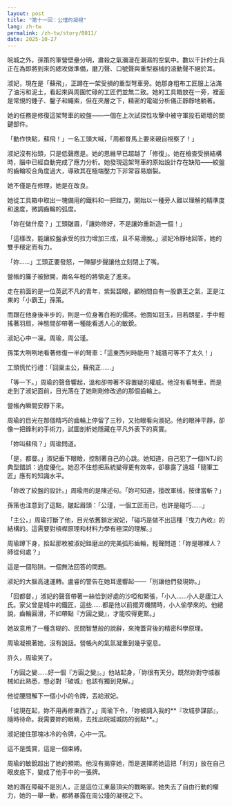 ```yaml
---
layout: post
title: "第十一回：公瑾的凝視"
lang: zh-tw
permalink: /zh-tw/story/0011/
date: 2025-10-27
---
```

皖城之外，孫策的軍營壁壘分明，肅殺之氣瀰漫在潮濕的空氣中。數以千計的士兵正在為即將到來的總攻做準備，磨刀聲、口號聲與重型器械的滾動聲不絕於耳。

淑妃，現在是「蘇飛」，正蹲在一架受損的重型弩車旁。她那身粗布工匠服上沾滿了油污和泥土，看起來與周圍忙碌的工匠們並無二致。她的工具箱放在一旁，裡面是常規的錘子、鑿子和繩索，但在夾層之下，精密的電磁分析儀正靜靜地躺著。

她的任務是修復這架弩車的絞盤——一個在上次試探性攻擊中被守軍投石砸壞的關鍵部件。

「動作快點，蘇飛！」一名工頭大喊，「周都督馬上要來親自視察了！」

淑妃沒有抬頭，只是低聲應是。她的思維早已超越了「修復」。她在檢查受損結構時，腦中已經自動完成了應力分析。她發現這架弩車的原始設計存在缺陷——絞盤的齒輪咬合角度過大，導致其在極端壓力下非常容易崩裂。

她不僅是在修理，她是在改良。

她從工具箱中取出一塊備用的鐵料和一把銼刀，開始以一種旁人難以理解的精準度和速度，微調齒輪的弧度。

「妳在做什麼？」工頭皺眉，「讓妳修好，不是讓妳重新造一個！」

「這樣改，能讓絞盤承受的拉力增加三成，且不易滑脫。」淑妃冷靜地回答，她的雙手穩定而有力。

「妳……」工頭正要發怒，一陣腳步聲讓他立刻閉上了嘴。

營帳的簾子被掀開，兩名年輕的將領走了進來。

走在前面的是一位英武不凡的青年，紫髯碧眼，顧盼間自有一股霸王之氣，正是江東的「小霸王」孫策。

而跟在他身後半步的，則是一位身著白袍的儒將。他面如冠玉，目若朗星，手中輕搖著羽扇，神態間卻帶著一種能看透人心的敏銳。

淑妃心中一凜。周瑜，周公瑾。

孫策大咧咧地看著修復一半的弩車：「這東西何時能用？城牆可等不了太久！」

工頭慌忙行禮：「回稟主公，蘇飛正……」

「等一下。」周瑜的聲音響起，溫和卻帶著不容置疑的權威。他沒有看弩車，而是走到了淑妃面前，目光落在了她剛剛修改過的那個齒輪上。

營帳內瞬間安靜下來。

周瑜的目光在那個精巧的齒輪上停留了三秒，又抬眼看向淑妃。他的眼神平靜，卻像一把鋒利的手術刀，試圖剖析她隱藏在平凡外表下的真實。

「妳叫蘇飛？」周瑜問道。

「是，都督。」淑妃垂下眼瞼，控制著自己的心跳。她知道，自己犯了一個INTJ的典型錯誤：過度優化。她忍不住想把系統變得更有效率，卻暴露了遠超「隨軍工匠」應有的知識水平。

「妳改了絞盤的設計。」周瑜用的是陳述句。「妳可知道，擅改軍械，按律當斬？」

孫策也注意到了這點，皺起眉頭：「公瑾，一個工匠而已，也許是碰巧……」

「主公，」周瑜打斷了他，目光依舊鎖定淑妃，「碰巧是做不出這種『曳力內收』的結構的。這需要對槓桿原理和材料力學有極深的理解。」

周瑜蹲下身，拾起那枚被淑妃銼磨出的完美弧形齒輪，輕聲問道：「妳是哪裡人？師從何處？」

這是一個陷阱。一個無法回答的問題。

淑妃的大腦高速運轉。盧睿的警告在她耳邊響起——「別讓他們發現妳。」

「回都督，」淑妃的聲音帶著一絲恰到好處的沙啞和緊張，「小人……小人是廬江人氏。家父曾是城中的鐵匠，這些……都是他以前擺弄機關時，小人偷學來的。他總說，齒輪圓滑，不如帶點『方圓之變』，才能咬得更緊。」

她故意用了一種含糊的、民間智慧般的說辭，來掩蓋背後的精密科學原理。

周瑜凝視著她，沒有說話。營帳內的氣氛凝重到幾乎窒息。

許久，周瑜笑了。

「方圓之變……好一個『方圓之變』。」他站起身，「妳很有天分。既然妳對守城器械如此熟悉，想必對『破城』也該有獨到見解。」

他從腰間解下一個小小的令牌，丟給淑妃。

「從現在起，妳不用再修東西了。」周瑜下令，「妳被調入我的**『攻城參謀部』，隨時待命。我需要妳的眼睛，去找出皖城城防的弱點**。」

淑妃接住那塊冰冷的令牌，心中一沉。

這不是獎賞，這是一個束縛。

周瑜的敏銳超出了她的預期。他沒有揭穿她，而是選擇將她這把「利刃」放在自己眼皮底下，變成了他手中的一張牌。

她的潛在障礙不是別人，正是這位江東最頂尖的戰略家。她失去了自由行動的權力，她的一舉一動，都將暴露在周公瑾的凝視之下。